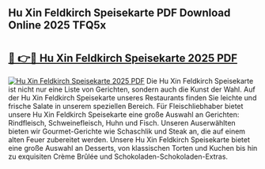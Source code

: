 ## Hu Xin Feldkirch Speisekarte PDF Download Online 2025 TFQ5x

# <h2><a href="http://gcbqpl.nevu.top/?p=Hu+Xin+Feldkirch+Speisekarte">🔗 👉🔴 Hu Xin Feldkirch Speisekarte 2025 PDF</a></h2>

[![Hu Xin Feldkirch Speisekarte 2025 PDF](https://i.imgur.com/dBaPXMq.png)](http://gcbqpl.nevu.top/?p=Hu+Xin+Feldkirch+Speisekarte)
Die Hu Xin Feldkirch Speisekarte ist nicht nur eine Liste von Gerichten, sondern auch die Kunst der Wahl. Auf der Hu Xin Feldkirch Speisekarte unseres Restaurants finden Sie leichte und frische Salate in unserem speziellen Bereich. Für Fleischliebhaber bietet unsere Hu Xin Feldkirch Speisekarte eine große Auswahl an Gerichten: Rindfleisch, Schweinefleisch, Huhn und Fisch. Unseren Auserwählten bieten wir Gourmet-Gerichte wie Schaschlik und Steak an, die auf einem alten Feuer zubereitet werden. Unsere Hu Xin Feldkirch Speisekarte bietet eine große Auswahl an Desserts, von klassischen Torten und Kuchen bis hin zu exquisiten Crème Brûlée und Schokoladen-Schokoladen-Extras.
